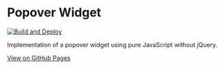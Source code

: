 # Popover Widget

[![Build and Deploy](https://github.com/UrijMexa/popover-widget/actions/workflows/deploy.yml/badge.svg)](https://github.com/UrijMexa/popover-widget/actions/workflows/deploy.yml)

Implementation of a popover widget using pure JavaScript without jQuery.

[View on GitHub Pages](https://urijmexa.github.io/popover-widget/)

